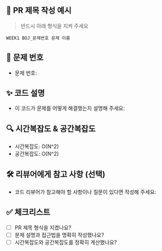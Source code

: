 ## 📌 PR 제목 작성 예시
> 반드시 아래 형식을 지켜 주세요

`WEEK1 BOJ_문제번호 문제 이름`

## 📝 문제 번호
- 문제 번호: 
## ✨ 코드 설명
- 이 코드가 문제를 어떻게 해결했는지 설명해 주세요:

## 🔍 시간복잡도 & 공간복잡도
- 시간복잡도: O(N^2)
- 공간복잡도: O(N^2)

## 🛠️ 리뷰어에게 참고 사항 (선택)
- 코드 리뷰어가 참고해야 할 사항이나 질문이 있다면 작성해 주세요:

## ✅ 체크리스트
- [ ] PR 제목 형식을 지켰나요?
- [ ] 문제 설명과 접근법을 명확히 작성했나요?
- [ ] 시간복잡도와 공간복잡도를 정확히 계산했나요?
